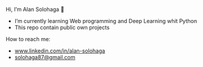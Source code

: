 Hi, I’m Alan Solohaga 👋 
- I’m currently learning Web programming and Deep Learning whit Python
- This repo contain public own projects 

How to reach me:
-  www.linkedin.com/in/alan-solohaga
- solohaga87@gmail.com

<!---
AlanSolohaga/AlanSolohaga is a ✨ special ✨ repository because its `README.md` (this file) appears on your GitHub profile.
You can click the Preview link to take a look at your changes.
--->

